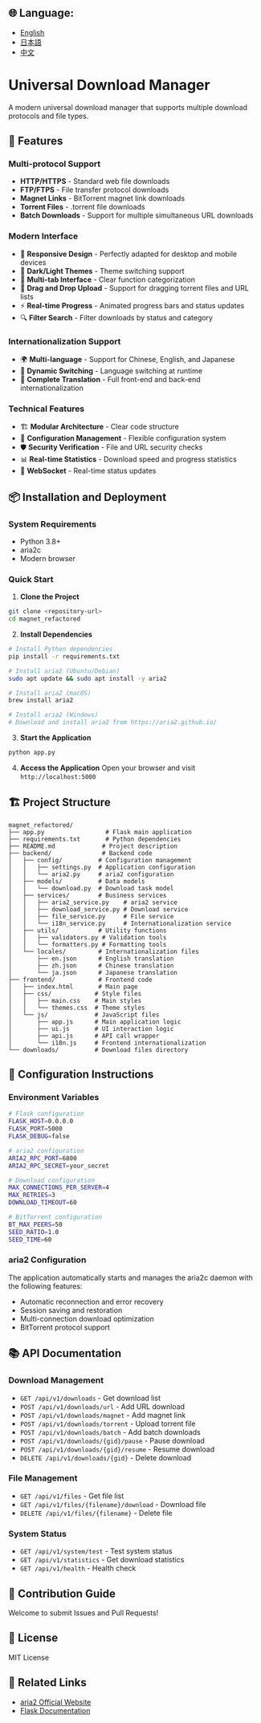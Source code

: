 ## 🌐 Language:

  - [English](README.md)
  - [日本語](README-ja.md)
  - [中文](README-zh.md)

# Universal Download Manager

A modern universal download manager that supports multiple download protocols and file types.

## 🚀 Features

### Multi-protocol Support
- **HTTP/HTTPS** - Standard web file downloads
- **FTP/FTPS** - File transfer protocol downloads
- **Magnet Links** - BitTorrent magnet link downloads
- **Torrent Files** - .torrent file downloads
- **Batch Downloads** - Support for multiple simultaneous URL downloads

### Modern Interface
- 🎨 **Responsive Design** - Perfectly adapted for desktop and mobile devices
- 🌙 **Dark/Light Themes** - Theme switching support
- 📱 **Multi-tab Interface** - Clear function categorization
- 🎯 **Drag and Drop Upload** - Support for dragging torrent files and URL lists
- ⚡ **Real-time Progress** - Animated progress bars and status updates
- 🔍 **Filter Search** - Filter downloads by status and category

### Internationalization Support
- 🌍 **Multi-language** - Support for Chinese, English, and Japanese
- 🔄 **Dynamic Switching** - Language switching at runtime
- 📝 **Complete Translation** - Full front-end and back-end internationalization

### Technical Features
- 🏗️ **Modular Architecture** - Clear code structure
- 🔧 **Configuration Management** - Flexible configuration system
- 🛡️ **Security Verification** - File and URL security checks
- 📊 **Real-time Statistics** - Download speed and progress statistics
- 🔌 **WebSocket** - Real-time status updates

## 📦 Installation and Deployment

### System Requirements
- Python 3.8+
- aria2c
- Modern browser

### Quick Start

1. **Clone the Project**
```bash
git clone <repository-url>
cd magnet_refactored
```

2. **Install Dependencies**
```bash
# Install Python dependencies
pip install -r requirements.txt

# Install aria2 (Ubuntu/Debian)
sudo apt update && sudo apt install -y aria2

# Install aria2 (macOS)
brew install aria2

# Install aria2 (Windows)
# Download and install aria2 from https://aria2.github.io/
```

3. **Start the Application**
```bash
python app.py
```

4. **Access the Application**
Open your browser and visit `http://localhost:5000`

## 🏗️ Project Structure

```
magnet_refactored/
├── app.py                 # Flask main application
├── requirements.txt       # Python dependencies
├── README.md             # Project description
├── backend/              # Backend code
│   ├── config/          # Configuration management
│   │   ├── settings.py  # Application configuration
│   │   └── aria2.py     # aria2 configuration
│   ├── models/          # Data models
│   │   └── download.py  # Download task model
│   ├── services/        # Business services
│   │   ├── aria2_service.py    # aria2 service
│   │   ├── download_service.py # Download service
│   │   ├── file_service.py     # File service
│   │   └── i18n_service.py     # Internationalization service
│   ├── utils/           # Utility functions
│   │   ├── validators.py # Validation tools
│   │   └── formatters.py # Formatting tools
│   └── locales/         # Internationalization files
│       ├── en.json      # English translation
│       ├── zh.json      # Chinese translation
│       └── ja.json      # Japanese translation
├── frontend/            # Frontend code
│   ├── index.html       # Main page
│   ├── css/            # Style files
│   │   ├── main.css    # Main styles
│   │   └── themes.css  # Theme styles
│   └── js/             # JavaScript files
│       ├── app.js      # Main application logic
│       ├── ui.js       # UI interaction logic
│       ├── api.js      # API call wrapper
│       └── i18n.js     # Frontend internationalization
└── downloads/          # Download files directory
```

## 🔧 Configuration Instructions

### Environment Variables
```bash
# Flask configuration
FLASK_HOST=0.0.0.0
FLASK_PORT=5000
FLASK_DEBUG=false

# aria2 configuration
ARIA2_RPC_PORT=6800
ARIA2_RPC_SECRET=your_secret

# Download configuration
MAX_CONNECTIONS_PER_SERVER=4
MAX_RETRIES=3
DOWNLOAD_TIMEOUT=60

# BitTorrent configuration
BT_MAX_PEERS=50
SEED_RATIO=1.0
SEED_TIME=60
```

### aria2 Configuration
The application automatically starts and manages the aria2c daemon with the following features:
- Automatic reconnection and error recovery
- Session saving and restoration
- Multi-connection download optimization
- BitTorrent protocol support

## 📚 API Documentation

### Download Management
- `GET /api/v1/downloads` - Get download list
- `POST /api/v1/downloads/url` - Add URL download
- `POST /api/v1/downloads/magnet` - Add magnet link
- `POST /api/v1/downloads/torrent` - Upload torrent file
- `POST /api/v1/downloads/batch` - Add batch downloads
- `POST /api/v1/downloads/{gid}/pause` - Pause download
- `POST /api/v1/downloads/{gid}/resume` - Resume download
- `DELETE /api/v1/downloads/{gid}` - Delete download

### File Management
- `GET /api/v1/files` - Get file list
- `GET /api/v1/files/{filename}/download` - Download file
- `DELETE /api/v1/files/{filename}` - Delete file

### System Status
- `GET /api/v1/system/test` - Test system status
- `GET /api/v1/statistics` - Get download statistics
- `GET /api/v1/health` - Health check

## 🤝 Contribution Guide

Welcome to submit Issues and Pull Requests!

## 📄 License

MIT License

## 🔗 Related Links

- [aria2 Official Website](https://aria2.github.io/)
- [Flask Documentation](https://flask.palletsprojects.com/)